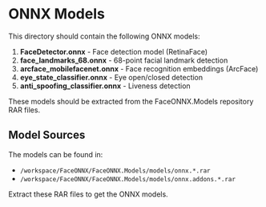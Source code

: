 # ONNX Models

This directory should contain the following ONNX models:

1. **FaceDetector.onnx** - Face detection model (RetinaFace)
2. **face_landmarks_68.onnx** - 68-point facial landmark detection
3. **arcface_mobilefacenet.onnx** - Face recognition embeddings (ArcFace)
4. **eye_state_classifier.onnx** - Eye open/closed detection
5. **anti_spoofing_classifier.onnx** - Liveness detection

These models should be extracted from the FaceONNX.Models repository RAR files.

## Model Sources

The models can be found in:
- `/workspace/FaceONNX/FaceONNX.Models/models/onnx.*.rar`
- `/workspace/FaceONNX/FaceONNX.Models/models/onnx.addons.*.rar`

Extract these RAR files to get the ONNX models.